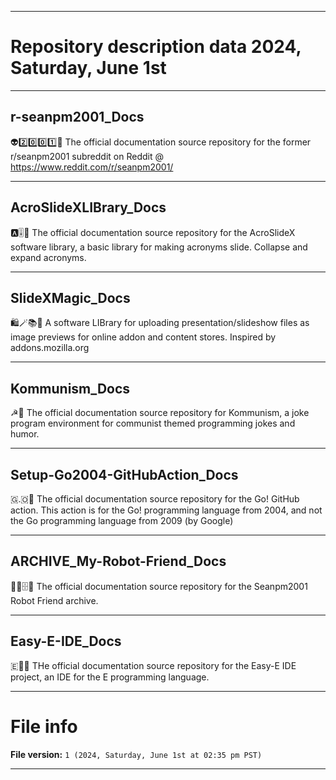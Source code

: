 
***

# Repository description data 2024, Saturday, June 1st

---

## r-seanpm2001_Docs

👽️2️⃣️0️⃣️0️⃣️1️⃣️📖️ The official documentation source repository for the former r/seanpm2001 subreddit on Reddit @ https://www.reddit.com/r/seanpm2001/ 

---

## AcroSlideXLIBrary_Docs

🅰️🎚️📖️ The official documentation source repository for the AcroSlideX software library, a basic library for making acronyms slide. Collapse and expand acronyms. 

---

## SlideXMagic_Docs

🛍️🪄️📚️📖️ A software LIBrary for uploading presentation/slideshow files as image previews for online addon and content stores. Inspired by addons.mozilla.org 

---

## Kommunism_Docs

☭📖️ The official documentation source repository for Kommunism, a joke program environment for communist themed programming jokes and humor. 

---

## Setup-Go2004-GitHubAction_Docs

🇬.🇴📖️ The official documentation source repository for the Go! GitHub action. This action is for the Go! programming language from 2004, and not the Go programming language from 2009 (by Google)

---

## ARCHIVE_My-Robot-Friend_Docs

💙️🤖️🗄️📖️ The official documentation source repository for the Seanpm2001 Robot Friend archive.

---

## Easy-E-IDE_Docs

🇪💾️📖️ THe official documentation source repository for the Easy-E IDE project, an IDE for the E programming language.

***

# File info

**File version:** `1 (2024, Saturday, June 1st at 02:35 pm PST)`

***

